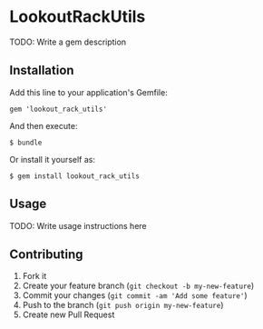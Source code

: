 # LookoutRackUtils

TODO: Write a gem description

## Installation

Add this line to your application's Gemfile:

    gem 'lookout_rack_utils'

And then execute:

    $ bundle

Or install it yourself as:

    $ gem install lookout_rack_utils

## Usage

TODO: Write usage instructions here

## Contributing

1. Fork it
2. Create your feature branch (`git checkout -b my-new-feature`)
3. Commit your changes (`git commit -am 'Add some feature'`)
4. Push to the branch (`git push origin my-new-feature`)
5. Create new Pull Request
